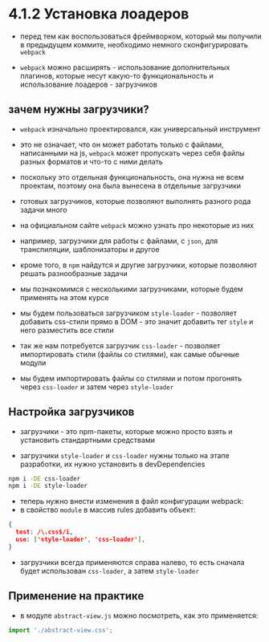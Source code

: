 # 4.1.2 Установка лоадеров

- перед тем как воспользоваться фреймворком, который мы получили в предыдущем коммите, необходимо немного сконфигурировать `webpack`

- `webpack` можно расширять - использование дополнительных плагинов, которые несут какую-то функциональность и использование лоадеров - загрузчиков

## зачем нужны загрузчики?

- `webpack` изначально проектировался, как универсальный инструмент

- это не означает, что он может работать только с файлами, написанными на js, `webpack` может пропускать через себя файлы разных форматов и что-то с ними делать

- поскольку это отдельная функциональность, она нужна не всем проектам, поэтому она была вынесена в отдельные загрузчики

- готовых загрузчиков, которые позволяют выполнять разного рода задачи много

- на официальном сайте `webpack` можно узнать про некоторые из них

- например, загрузчики для работы с файлами, с `json`, для транспиляции, шаблонизаторы и другое

- кроме того, в `npm` найдутся и другие загрузчики, которые позволяют решать разнообразные задачи

- мы познакомимся с несколькими загрузчиками, которые будем применять на этом курсе

- мы будем пользоваться загрузчиком `style-loader` - позволяет добавить css-стили прямо в DOM - это значит добавить тег `style` и него разместить все стили

- так же нам потребуется загрузчик `css-loader` - позволяет импортировать стили (файлы со стилями), как самые обычные модули

- мы будем импортировать файлы со стилями и потом прогонять через `css-loader` и затем через `style-loader`

## Настройка загрузчиков

- загрузчики - это npm-пакеты, которые можно просто взять и установить стандартными средствами

- загрузчики `style-loader` и `css-loader` нужны только на этапе разработки, их нужно установить в devDependencies

```bash
npm i -DE css-loader
npm i -DE style-loader
```

- теперь нужно внести изменения в файл конфигурации webpack:
- в свойство `module` в массив rules добавить объект:

```json
{
  test: /\.css$/i,
  use: ['style-loader', 'css-loader'],
}
```

- загрузчики всегда применяются справа налево, то есть сначала будет использован `css-loader`, а затем `style-loader`

## Применение на практике

- в модуле `abstract-view.js` можно посмотреть, как это применяется:

```js
import './abstract-view.css';
```
